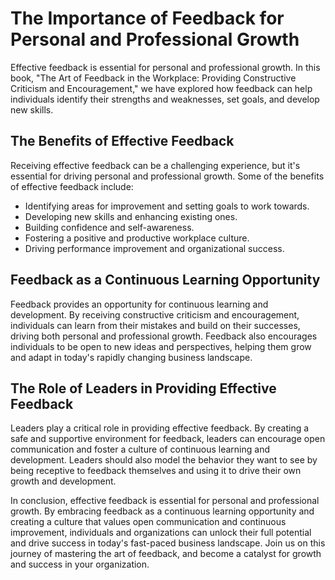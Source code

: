 The Importance of Feedback for Personal and Professional Growth
======================================================================================================================

Effective feedback is essential for personal and professional growth. In this book, "The Art of Feedback in the Workplace: Providing Constructive Criticism and Encouragement," we have explored how feedback can help individuals identify their strengths and weaknesses, set goals, and develop new skills.

The Benefits of Effective Feedback
----------------------------------

Receiving effective feedback can be a challenging experience, but it's essential for driving personal and professional growth. Some of the benefits of effective feedback include:

* Identifying areas for improvement and setting goals to work towards.
* Developing new skills and enhancing existing ones.
* Building confidence and self-awareness.
* Fostering a positive and productive workplace culture.
* Driving performance improvement and organizational success.

Feedback as a Continuous Learning Opportunity
---------------------------------------------

Feedback provides an opportunity for continuous learning and development. By receiving constructive criticism and encouragement, individuals can learn from their mistakes and build on their successes, driving both personal and professional growth. Feedback also encourages individuals to be open to new ideas and perspectives, helping them grow and adapt in today's rapidly changing business landscape.

The Role of Leaders in Providing Effective Feedback
---------------------------------------------------

Leaders play a critical role in providing effective feedback. By creating a safe and supportive environment for feedback, leaders can encourage open communication and foster a culture of continuous learning and development. Leaders should also model the behavior they want to see by being receptive to feedback themselves and using it to drive their own growth and development.

In conclusion, effective feedback is essential for personal and professional growth. By embracing feedback as a continuous learning opportunity and creating a culture that values open communication and continuous improvement, individuals and organizations can unlock their full potential and drive success in today's fast-paced business landscape. Join us on this journey of mastering the art of feedback, and become a catalyst for growth and success in your organization.
